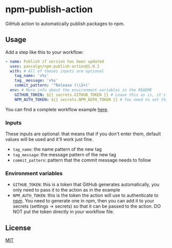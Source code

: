 # npm-publish-action

GitHub action to automatically publish packages to npm.

## Usage

Add a step like this to your workflow:

```yaml
- name: Publish if version has been updated
  uses: pascalgn/npm-publish-action@1.0.1
  with: # All of theses inputs are optional
    tag_name: 'v%s'
    tag__message: 'v%s'
    commit_pattern: '^Release (\\S+)'
  env: # More info about the environment variables in the README
    GITHUB_TOKEN: ${{ secrets.GITHUB_TOKEN }} # Leave this as is, it's automatically generated
    NPM_AUTH_TOKEN: ${{ secrets.NPM_AUTH_TOKEN }} # You need to set this in your repo settings
```

You can find a complete workflow example [here](doc/example-workflow.yml).

### Inputs

These inputs are optional: that means that if you don't enter them, default values will be used and it'll work just fine.

- `tag_name`: the name pattern of the new tag
- `tag_message`: the message pattern of the new tag
- `commit_pattern`: pattern that the commit message needs to follow

### Environment variables

- `GITHUB_TOKEN`: this is a token that GitHub generates automatically, you only need to pass it to the action as in the example
- `NPM_AUTH_TOKEN`: this is the token the action will use to authenticate to [npm](https://npmjs.com). You need to generate one in npm, then you can add it to your secrets (settings -> secrets) so that it can be passed to the action. DO NOT put the token directly in your workflow file.

## License

[MIT](LICENSE)

